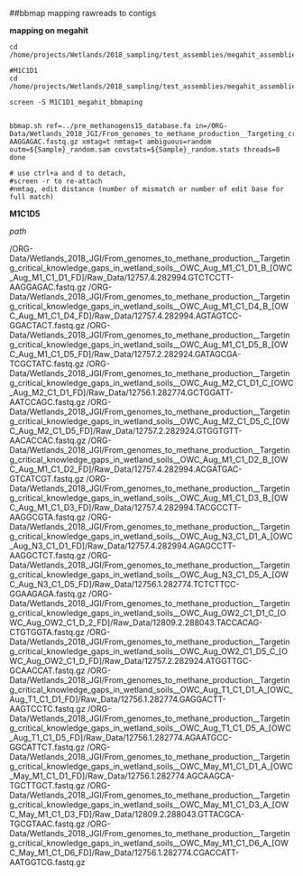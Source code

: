 ##bbmap mapping rawreads to contigs

**mapping on megahit**

```
cd /home/projects/Wetlands/2018_sampling/test_assemblies/megahit_assemblies

#M1C1D1
cd /home/projects/Wetlands/2018_sampling/test_assemblies/megahit_assemblies/Aug_M1_C1_D1_megahit_k41_assembly

screen -S M1C1D1_megahit_bbmaping


bbmap.sh ref=../pre_methanogens15_database.fa in=/ORG-Data/Wetlands_2018_JGI/From_genomes_to_methane_production__Targeting_critical_knowledge_gaps_in_wetland_soils__OWC_Aug_M1_C1_D1_B_[OWC_Aug_M1_C1_D1_FD]/Raw_Data/12757.4.282994.GTCTCCTT-AAGGAGAC.fastq.gz xmtag=t nmtag=t ambiguous=random outm=${Sample}_random.sam covstats=${Sample}_random.stats threads=8
done

# use ctrl+a and d to detach, 
#screen -r to re-attach
#nmtag, edit distance (number of mismatch or number of edit base for full match)
```

**M1C1D5**



*path*

/ORG-Data/Wetlands_2018_JGI/From_genomes_to_methane_production__Targeting_critical_knowledge_gaps_in_wetland_soils__OWC_Aug_M1_C1_D1_B_[OWC_Aug_M1_C1_D1_FD]/Raw_Data/12757.4.282994.GTCTCCTT-AAGGAGAC.fastq.gz
/ORG-Data/Wetlands_2018_JGI/From_genomes_to_methane_production__Targeting_critical_knowledge_gaps_in_wetland_soils__OWC_Aug_M1_C1_D4_B_[OWC_Aug_M1_C1_D4_FD]/Raw_Data/12757.4.282994.AGTAGTCC-GGACTACT.fastq.gz
/ORG-Data/Wetlands_2018_JGI/From_genomes_to_methane_production__Targeting_critical_knowledge_gaps_in_wetland_soils__OWC_Aug_M1_C1_D5_B_[OWC_Aug_M1_C1_D5_FD]/Raw_Data/12757.2.282924.GATAGCGA-TCGCTATC.fastq.gz
/ORG-Data/Wetlands_2018_JGI/From_genomes_to_methane_production__Targeting_critical_knowledge_gaps_in_wetland_soils__OWC_Aug_M2_C1_D1_C_[OWC_Aug_M2_C1_D1_FD]/Raw_Data/12756.1.282774.GCTGGATT-AATCCAGC.fastq.gz
/ORG-Data/Wetlands_2018_JGI/From_genomes_to_methane_production__Targeting_critical_knowledge_gaps_in_wetland_soils__OWC_Aug_M2_C1_D5_C_[OWC_Aug_M2_C1_D5_FD]/Raw_Data/12757.2.282924.GTGGTGTT-AACACCAC.fastq.gz
/ORG-Data/Wetlands_2018_JGI/From_genomes_to_methane_production__Targeting_critical_knowledge_gaps_in_wetland_soils__OWC_Aug_M1_C1_D2_B_[OWC_Aug_M1_C1_D2_FD]/Raw_Data/12757.4.282994.ACGATGAC-GTCATCGT.fastq.gz
/ORG-Data/Wetlands_2018_JGI/From_genomes_to_methane_production__Targeting_critical_knowledge_gaps_in_wetland_soils__OWC_Aug_M1_C1_D3_B_[OWC_Aug_M1_C1_D3_FD]/Raw_Data/12757.4.282994.TACGCCTT-AAGGCGTA.fastq.gz
/ORG-Data/Wetlands_2018_JGI/From_genomes_to_methane_production__Targeting_critical_knowledge_gaps_in_wetland_soils__OWC_Aug_N3_C1_D1_A_[OWC_Aug_N3_C1_D1_FD]/Raw_Data/12757.4.282994.AGAGCCTT-AAGGCTCT.fastq.gz
/ORG-Data/Wetlands_2018_JGI/From_genomes_to_methane_production__Targeting_critical_knowledge_gaps_in_wetland_soils__OWC_Aug_N3_C1_D5_A_[OWC_Aug_N3_C1_D5_FD]/Raw_Data/12756.1.282774.TCTCTTCC-GGAAGAGA.fastq.gz
/ORG-Data/Wetlands_2018_JGI/From_genomes_to_methane_production__Targeting_critical_knowledge_gaps_in_wetland_soils__OWC_Aug_OW2_C1_D1_C_[OWC_Aug_OW2_C1_D_2_FD]/Raw_Data/12809.2.288043.TACCACAG-CTGTGGTA.fastq.gz
/ORG-Data/Wetlands_2018_JGI/From_genomes_to_methane_production__Targeting_critical_knowledge_gaps_in_wetland_soils__OWC_Aug_OW2_C1_D5_C_[OWC_Aug_OW2_C1_D_FD]/Raw_Data/12757.2.282924.ATGGTTGC-GCAACCAT.fastq.gz
/ORG-Data/Wetlands_2018_JGI/From_genomes_to_methane_production__Targeting_critical_knowledge_gaps_in_wetland_soils__OWC_Aug_T1_C1_D1_A_[OWC_Aug_T1_C1_D1_FD]/Raw_Data/12756.1.282774.GAGGACTT-AAGTCCTC.fastq.gz
/ORG-Data/Wetlands_2018_JGI/From_genomes_to_methane_production__Targeting_critical_knowledge_gaps_in_wetland_soils__OWC_Aug_T1_C1_D5_A_[OWC_Aug_T1_C1_D5_FD]/Raw_Data/12756.1.282774.AGAATGCC-GGCATTCT.fastq.gz
/ORG-Data/Wetlands_2018_JGI/From_genomes_to_methane_production__Targeting_critical_knowledge_gaps_in_wetland_soils__OWC_May_M1_C1_D1_A_[OWC_May_M1_C1_D1_FD]/Raw_Data/12756.1.282774.AGCAAGCA-TGCTTGCT.fastq.gz
/ORG-Data/Wetlands_2018_JGI/From_genomes_to_methane_production__Targeting_critical_knowledge_gaps_in_wetland_soils__OWC_May_M1_C1_D3_A_[OWC_May_M1_C1_D3_FD]/Raw_Data/12809.2.288043.GTTACGCA-TGCGTAAC.fastq.gz
/ORG-Data/Wetlands_2018_JGI/From_genomes_to_methane_production__Targeting_critical_knowledge_gaps_in_wetland_soils__OWC_May_M1_C1_D6_A_[OWC_May_M1_C1_D6_FD]/Raw_Data/12756.1.282774.CGACCATT-AATGGTCG.fastq.gz


